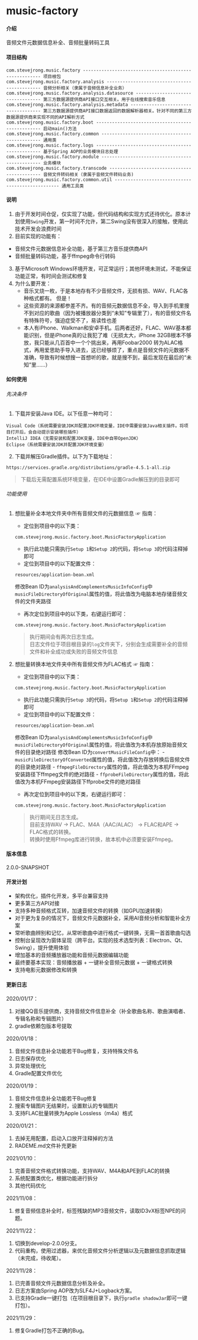 # music-factory

#### 介绍
音频文件元数据信息补全、音频批量转码工具 

#### 项目结构
```
com.stevejrong.music.factory ------------------------------------------------------ 项目根包 
com.stevejrong.music.factory.analysis --------------------------------------------- 音频分析相关（隶属于音频信息补全业务） 
com.stevejrong.music.factory.analysis.datasource ---------------------------------- 第三方数据源提供商API接口交互相关。用于在线搜索音乐信息 
com.stevejrong.music.factory.analysis.metadata ------------------------------------ 第三方数据源提供商API接口数据返回的数据解析器相关。针对不同的第三方数据源提供商来实现不同的API解析方式 
com.stevejrong.music.factory.boot ------------------------------------------------- 启动main()方法 
com.stevejrong.music.factory.common ----------------------------------------------- 通用类 
com.stevejrong.music.factory.logs ------------------------------------------------- 基于Spring AOP的业务模块日志处理 
com.stevejrong.music.factory.module ----------------------------------------------- 业务模块 
com.stevejrong.music.factory.transcode -------------------------------------------- 音频文件转码相关（隶属于音频文件转码业务)  
com.stevejrong.music.factory.common.util ------------------------------------------------- 通用工具类 
```

#### 说明
1. 由于开发时间仓促，仅实现了功能，但代码结构和实现方式还待优化。原本计划使用```Swing```开发，第一时间不允许，第二Swing没有很深入的接触，使用此技术开发会浪费时间
2. 目前实现的功能有：
 - 音频文件元数据信息补全功能，基于第三方音乐提供商API
 - 音频批量转码功能，基于ffmpeg命令行转码
3. 基于Microsoft Windows环境开发，可正常运行；其他环境未测试，不能保证功能正常，有时间会测试和修复
4. 为什么要开发：
    - 音乐叉烧一枚，于是本地存有不少音频文件，无损有损、WAV、FLAC各种格式都有。
    但是！
    - 这些资源的来源都参差不齐。有的音频元数据信息不全，导入到手机里搜不到对应的歌曲（因为被播放器分类到“未知”专辑里了），有的音频文件名有特殊符号，强迫症受不了，易读性也差
    - 本人有iPhone、Walkman和安卓手机。后两者还好，FLAC、WAV基本都能识别，但是iPhone真的让我犯了难（无损太大，iPhone 32GB根本不够放，我只能从几百首中一个个挑出来，再用Foobar2000
    转为ALAC格式，再用爱思助手导入进去，这已经够烦了，重点是音频文件的元数据不准确，导致有时候想搜一首想听的歌，就是搜不到，最后发现在最后的“未知”里……）

#### 如何使用
###### 先决条件
1. 下载并安装Java IDE。以下任意一种均可：
```
Visual Code（系统需要安装JDK并配置JDK环境变量，IDE中需要安装Java相关插件。将项目打开后，会自动提示安装哪些插件）
IntelliJ IDEA（无需安装和配置JDK变量，IDE中自带OpenJDK）
Eclipse（系统需要安装JDK并配置JDK环境变量）
```

2. 下载并解压Gradle插件。以下为下载地址：
```
https://services.gradle.org/distributions/gradle-4.5.1-all.zip
```
> 下载后无需配置系统环境变量，在IDE中设置Gradle解压到的目录即可

###### 功能使用
1. 想批量补全本地文件夹中所有音频文件的元数据信息
☞ 指南：
    - 定位到项目中的以下类：
    ```
    com.stevejrong.music.factory.boot.MusicFactoryApplication
    ```
    - 执行此功能只需执行```Setup 1```和```Setup 2```的代码，将```Setup 3```的代码注释掉即可
    - 定位到项目中的以下配置文件：
    ```
    resources/application-bean.xml
    ```
    修改Bean ID为```analysisAndComplementsMusicInfoConfig```中```musicFileDirectoryOfOriginal```属性的值，将此值改为电脑本地存储音频文件的文件夹路径
    - 再次定位到项目中的以下类，右键运行即可：
    ```
    com.stevejrong.music.factory.boot.MusicFactoryApplication
    ```
    > 执行期间会有两次日志生成。  
    日志文件位于项目根目录的```log```文件夹下，分别会生成需要补全的音频文件和补全成功或失败的音频文件信息

2. 想批量转换本地文件夹中所有音频文件为FLAC格式
☞ 指南：
    - 定位到项目中的以下类：
    ```
    com.stevejrong.music.factory.boot.MusicFactoryApplication
    ```
    - 执行此功能只需执行```Setup 3```的代码，将```Setup 1```和```Setup 2```的代码注释掉即可
    - 定位到项目中的以下配置文件：
    ```
    resources/application-bean.xml
    ```
    修改Bean ID为```analysisAndComplementsMusicInfoConfig```中```musicFileDirectoryOfOriginal```属性的值，将此值改为本机存放原始音频文件的目录绝对路径
    修改Bean ID为```convertMusicFileConfig```中：
        - ```musicFileDirectoryOfConverted```属性的值，将此值改为存放转换后音频文件的目录绝对路径
        - ```ffmpegFileDirectory```属性的值，将此值改为本机FFmpeg安装路径下ffmpeg文件的绝对路径
        - ```ffprobeFileDirectory```属性的值，将此值改为本机FFmpeg安装路径下ffprobe文件的绝对路径
    - 再次定位到项目中的以下类，右键运行即可：
    ```
    com.stevejrong.music.factory.boot.MusicFactoryApplication
    ```
    > 执行期间无日志生成。  
      目前支持WAV -> FLAC、M4A（AAC/ALAC） -> FLAC和APE -> FLAC格式的转换。  
      转换时使用Ffmpeg库进行转换，故本机中必须要安装Ffmpeg。
                                                                                                                                                                                                                                                                                                                                                                                                                                                                                                                                                                          
#### 版本信息
2.0.0-SNAPSHOT

#### 开发计划
- 架构优化，插件化开发，多平台兼容支持
- 更多第三方API对接
- 支持多种音频格式互转，加速音频文件的转换（如GPU加速转换）
- 对于更为复杂的情况下，音频文件元数据补全，采用AI音频分析和智能补全方案
- 常听歌曲辨别和记忆，从常听歌曲中进行格式一键转换，无需一首首歌曲勾选
- 控制台呈现改为窗体呈现（跨平台。实现的技术选型列表：Electron、Qt、Swing），提升使用体验
- 增加基本的音频播放器功能和音频元数据编辑功能
- 最终要基本实现：音频播放器 + 一键补全音频元数据 + 一键格式转换
- 支持电影元数据修改和转换

#### 更新日志
2020/01/17：
1. 对接QQ音乐提供商，支持音频文件信息补全（补全歌曲名称、歌曲演唱者、专辑名称和专辑图片）
2. gradle依赖包版本号提取

2020/01/18：
1. 音频文件信息补全功能若干Bug修复，支持特殊文件名
2. 日志保存优化
3. 异常处理优化
4. Gradle配置文件优化

2020/01/19：
1. 音频文件信息补全功能若干Bug修复
2. 搜索专辑图片无结果时，设置默认的专辑图片
3. 支持FLAC批量转换为Apple Lossless（m4a）格式

2020/01/21：
1. 去掉无用配置，启动入口放开注释掉的方法
2. RADEME.md文件补充更新

2021/01/10：
1. 完善音频文件格式转换功能，支持WAV、M4A和APE到FLAC的转换
2. 系统配置类优化，根据功能进行拆分
3. 其他代码优化

2021/11/08：
1. 修复音频信息补全时，标签残缺的MP3音频文件，读取ID3vX标签NPE的问题。

2021/11/22：
1. 切换到develop-2.0.0分支。
2. 代码重构，使用过滤器，来优化音频文件分析逻辑以及元数据信息抓取逻辑（未完成，待收尾）。

2021/11/28：
1. 已完善音频文件元数据信息分析及补全。
2. 日志方案由Spring AOP改为SLF4J+Logback方案。
3. 已支持Gradle一键打包（在项目根目录下，执行`gradle shadowJar`即可一键打包）。

2021/11/29：
1. 修复Gradle打包不正确的Bug。